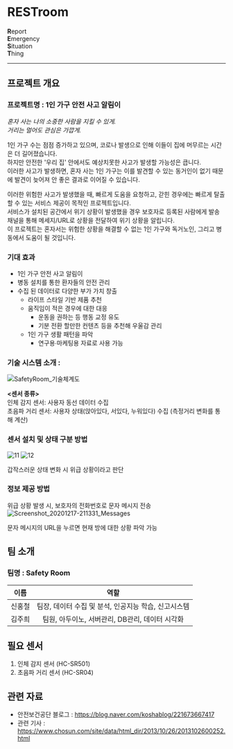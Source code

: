 # RESTroom
**R**eport  
**E**mergency  
**S**ituation  
**T**hing  

***

## 프로젝트 개요
### 프로젝트명 : 1인 가구 안전 사고 알림이
_혼자 사는 나의 소중한 사람을 지킬 수 있게._ <br>
_거리는 멀어도 관심은 가깝게._

1인 가구 수는 점점 증가하고 있으며, 코로나 발생으로 인해 이들이 집에 머무르는 시간은 더 길어졌습니다. <br>
하지만 안전한 '우리 집' 안에서도 예상치못한 사고가 발생할 가능성은 큽니다. <br>
이러한 사고가 발생하면, 혼자 사는 1인 가구는 이를 발견할 수 있는 동거인이 없기 때문에 발견이 늦어져 안 좋은 결과로 이어질 수 있습니다.

이러한 위험한 사고가 발생했을 때, 빠르게 도움을 요청하고, 갇힌 경우에는 빠르게 탈출할 수 있는 서비스 제공이 목적인 프로젝트입니다. <br>
서비스가 설치된 공간에서 위기 상황이 발생했을 경우 보호자로 등록된 사람에게 발송 채널을 통해 메세지/URL로 상황을 전달하여 위기 상황을 알립니다. <br>
이 프로젝트는 혼자서는 위험한 상황을 해결할 수 없는 1인 가구와 독거노인, 그리고 병동에서 도움이 될 것입니다.

### 기대 효과
* 1인 가구 안전 사고 알림이
* 병동 설치를 통한 환자들의 안전 관리
* 수집 된 데이터로 다양한 부가 가치 창출
	* 라이프 스타일 기반 제품 추천
	* 움직임이 적은 경우에 대한 대응
		* 운동을 권하는 등 행동 교정 유도
		* 기분 전환 할만한 컨텐츠 등을 추천해 우울감 관리
	* 1인 가구 생활 패턴을 파악
		* 연구용∙마케팅용 자료로 사용 가능

### 기술 시스템 소개 : 
![SafetyRoom_기술체계도](https://user-images.githubusercontent.com/70886935/102563445-a484fa00-411c-11eb-9ef6-8caf8a6cde67.PNG)

**<센서 종류>**  
인체 감지 센서: 사용자 동선 데이터 수집 <br>
초음파 거리 센서: 사용자 상태(앉아있다, 서있다, 누워있다) 수집 (측정거리 변화를 통해 계산)  


### 센서 설치 및 상태 구분 방법
![11](https://user-images.githubusercontent.com/70886935/102450696-5f0ff080-407a-11eb-9054-4cec41e62b60.png)
![12](https://user-images.githubusercontent.com/70886935/102450739-75b64780-407a-11eb-92ff-152569ded7c8.png)

갑작스러운 상태 변화 시 위급 상황이라고 판단


### 정보 제공 방법
위급 상황 발생 시, 보호자의 전화번호로 문자 메시지 전송 <br>
![Screenshot_20201217-211331_Messages](https://user-images.githubusercontent.com/70886935/102562796-2f64f500-411b-11eb-8bf1-b578e31868bf.jpg)

문자 메시지의 URL을 누르면 현재 방에 대한 상황 파악 가능

## 팀 소개
### 팀명 : Safety Room
| 이름 | 역할 |
|:----:| :----------------:|
| 신홍철 | 팀장, 데이터 수집 및 분석, 인공지능 학습, 신고시스템 |
| 김주희 | 팀원, 아두이노, 서버관리, DB관리, 데이터 시각화 |

## 필요 센서
1. 인체 감지 센서 (HC-SR501) 
2. 초음파 거리 센서 (HC-SR04)

## 관련 자료
* 안전보건공단 블로그 : https://blog.naver.com/koshablog/221673667417 
* 관련 기사 : https://www.chosun.com/site/data/html_dir/2013/10/26/2013102600252.html
